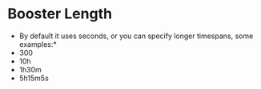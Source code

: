 # Booster Length

* By default it uses seconds, or you can specify longer timespans, some examples:*
* 300
* 10h
* 1h30m
* 5h15m5s